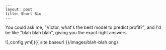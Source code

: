 ```
---
layout: post
title: Short Bio
---
```

You could ask me, "Victor, what's the best model to predict profit?", and I'd be like "blah blah blah", giving you the exact right answers

![_config.yml]({{ site.baseurl }}/images/blah-blah.png)